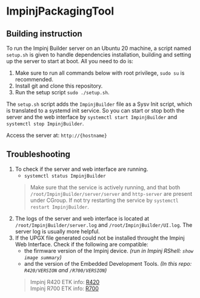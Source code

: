 # ImpinjPackagingTool

## Building instruction

To run the Impinj Builder server on an Ubuntu 20 machine, a script named `setup.sh` is given to handle dependencies installation, building and setting up the server to start at boot. All you need to do is:

1. Make sure to run all commands below with root privilege, `sudo su` is recommended.
2. Install git and clone this repository.
3. Run the setup script `sudo ./setup.sh`.

The `setup.sh` script adds the `ImpinjBuilder` file as a Sysv Init script, which is translated to a systemd init service. So you can start or stop both the server and the web interface by `systemctl start ImpinjBuilder` and `systemctl stop ImpinjBuilder`.

Access the server at: `http://{hostname}`

## Troubleshooting

1. To check if the server and web interface are running.
    * `systemctl status ImpinjBuilder`  
    > Make sure that the service is actively running, and that both `/root/ImpinjBuilder/server/server` and `http-server` are present under CGroup.
    > If not try restarting the service by `systemctl restart ImpinjBuilder`.  
2. The logs of the server and web interface is located at `/root/ImpinjBuilder/server.log` and `/root/ImpinjBuilder/UI.log`. The server log is usually more helpful.
3. If the UPGX file generated could not be installed throught the Impinj Web Interface. Check if the following are compatible: 
   * the firmware version of the Impinj device. *(run in Impinj RShell: `show image summary`)* 
   * and the version of the Embedded Development Tools. *(In this repo: `R420/VERSION` and `/R700/VERSION`)* 
   > Impinj R420 ETK info: [R420](https://support.impinj.com/hc/en-us/articles/202755288-Speedway-Revolution-Embedded-Development-Tools-and-Sample-Application-ETK-)  
   > Impinj R700 ETK info: [R700](https://support.impinj.com/hc/en-us/articles/360011676720)
